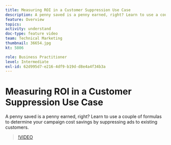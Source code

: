 ```yaml
---
title: Measuring ROI in a Customer Suppression Use Case
description: A penny saved is a penny earned, right? Learn to use a couple of formulas to determine your campaign cost savings by suppressing ads to existing customers.
feature: Overview
topics: 
activity: understand
doc-type: feature video
team: Technical Marketing
thumbnail: 36654.jpg
kt: 5806

role: Business Practitioner
level: Intermediate
exl-id: 62d995d7-e216-4df9-b19d-d8e4a4f34b3a
---
```

# Measuring ROI in a Customer Suppression Use Case

A penny saved is a penny earned, right? Learn to use a couple of formulas to determine your campaign cost savings by suppressing ads to existing customers.

>[!VIDEO](https://video.tv.adobe.com/v/36654/?quality=12&learn=on)
